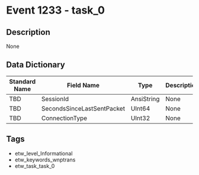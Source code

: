 # Event 1233 - task_0

## Description
None

## Data Dictionary
|Standard Name|Field Name|Type|Description|Sample Value|
|---|---|---|---|---|
|TBD|SessionId|AnsiString|None|`None`|
|TBD|SecondsSinceLastSentPacket|UInt64|None|`None`|
|TBD|ConnectionType|UInt32|None|`None`|

## Tags
* etw_level_Informational
* etw_keywords_wnptrans
* etw_task_task_0